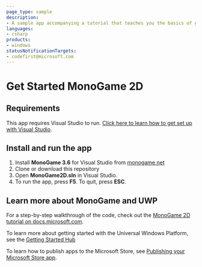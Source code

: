 ```yaml
---
page_type: sample
description:
- A sample app accompanying a tutorial that teaches you the basics of game development in MonoGame.
languages:
- csharp
products:
- windows
statusNotificationTargets:
- codefirst@microsoft.com
---
```


# Get Started MonoGame 2D

## Requirements
This app requires Visual Studio to run. [Click here to learn how to get set up with Visual Studio](https://docs.microsoft.com/windows/uwp/get-started/get-set-up).

## Install and run the app
1. Install **MonoGame 3.6** for Visual Studio from [monogame.net](http://www.monogame.net/)
2. Clone or download this repository
3. Open **MonoGame2D.sln** in Visual Studio.
4. To run the app, press **F5**. To quit, press **ESC**.

## Learn more about MonoGame and UWP
For a step-by-step walkthrough of the code, check out the [MonoGame 2D tutorial on docs.microsoft.com](https://docs.microsoft.com/en-us/windows/uwp/get-started/get-started-tutorial-game-mg2d).

To learn more about getting started with the Universal Windows Platform, see the [Getting Started Hub](https://developer.microsoft.com/en-us/windows/apps/getstarted)

To learn how to publish apps to the Microsoft Store, see [Publishing your Microsoft Store app](https://developer.microsoft.com/en-us/store/publish-apps).
